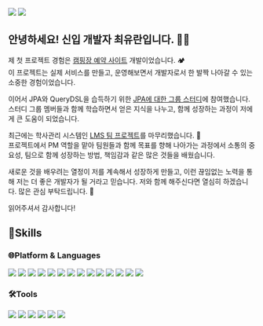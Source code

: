  
<a href="https://dandelion-talos-481.notion.site/91c19a6fee2f4f6e8cc3f39da8e1a970?pvs=4" target="_blank"><img src="https://img.shields.io/badge/NOTION-000000?style=for-the-badge&logo=notion&logoColor=white"/></a>
<a href="https://mail.naver.com/" target="_blank"><img src="https://img.shields.io/badge/dywjd3355v@naver.com-EA4335?style=for-the-badge&logo=gmail&logoColor=white"/></a>

## 안녕하세요! 신입 개발자 최유란입니다. 👩‍💻

제 첫 프로젝트 경험은
<a href="https://github.com/Project-japlus/camping" target="_blank">캠핑장 예약 사이트</a> 개발이었습니다. 🏕️<br>
이 프로젝트는 실제 서비스를 만들고, 운영해보면서 개발자로서 한 발짝 나아갈 수 있는 소중한 경험이었습니다.<br>

이어서 JPA와 QueryDSL을 습득하기 위한 [JPA에 대한 그룹 스터디](https://github.com/choiyuran/Study_JPA)에 참여했습니다. 스터디 그룹 멤버들과 함께 학습하면서 얻은 지식을 나누고, 함께 성장하는 과정이 저에게 큰 도움이 되었습니다.<br> 

최근에는 학사관리 시스템인 [LMS 팀 프로젝트](https://github.com/choiyuran/Simple_LMS)를 마무리했습니다. 🏫
<br> 프로젝트에서 PM 역할을 맡아 팀원들과 함께 목표를 향해 나아가는 과정에서 소통의 중요성, 팀으로 함께 성장하는 방법, 책임감과 같은 많은 것들을 배웠습니다.

새로운 것을 배우려는 열정이 저를 계속해서 성장하게 만들고, 이런 끊임없는 노력을 통해 저는 더 좋은 개발자가 될 거라고 믿습니다.
저와 함께 해주신다면 열심히 하겠습니다. 많은 관심 부탁드립니다. 🙏<br> 

읽어주셔서 감사합니다!

## 💪Skills
### 🌐Platform & Languages

<div style="display: inline-block">

<img src="https://img.shields.io/badge/Java-FF0000?style=for-the-badge&logo=OpenJDK&logoColor=black"/>

<img src="https://img.shields.io/badge/oracle-F80000?style=for-the-badge&logo=oracle&logoColor=white"/>

<img src="https://img.shields.io/badge/mysql-4479A1?style=for-the-badge&logo=mysql&logoColor=white"/>

<img src="https://img.shields.io/badge/HTML5-E34F26?style=for-the-badge&logo=HTML5&logoColor=white"/>

<img src="https://img.shields.io/badge/css3-1572B6?style=for-the-badge&logo=css3&logoColor=biolet"/>

<img src="https://img.shields.io/badge/JavaScript-F7DF1E?style=for-the-badge&logo=Javascript&logoColor=white"/>

<img src="https://img.shields.io/badge/bootstrap-7952B3?style=for-the-badge&logo=bootstrap&logoColor=white"/>

<img src="https://img.shields.io/badge/jsp-DF7401?style=for-the-badge&logo=openjdk&logoColor=white"/>

<img src="https://img.shields.io/badge/gradle-02303A?style=for-the-badge&logo=gradle&logoColor=white"/>

<img src="https://img.shields.io/badge/maven-C71A36?style=for-the-badge&logo=apachemaven&logoColor=white"/>

<img src="https://img.shields.io/badge/spring-6DB33F?style=for-the-badge&logo=spring&logoColor=white"/>

<img src="https://img.shields.io/badge/springboot-6DB33F?style=for-the-badge&logo=springboot&logoColor=white"/>

<img src="https://img.shields.io/badge/python-3776AB?style=for-the-badge&logo=python&logoColor=white"/>

<img src="https://img.shields.io/badge/linux-FCC624?style=for-the-badge&logo=linux&logoColor=white"/>

</div>

### 🛠️Tools

<div style="display: inline-block">

<img src="https://img.shields.io/badge/git-F05032?style=for-the-badge&logo=git&logoColor=white"/>

<img src="https://img.shields.io/badge/github-181717?style=for-the-badge&logo=github&logoColor=white"/>

<img src="https://img.shields.io/badge/eclipse-2C2255?style=for-the-badge&logo=eclipseide&logoColor=white"/>

<img src="https://img.shields.io/badge/Visual Studio Code-007ACC?style=for-the-badge&logo=visualstudiocode&logoColor=white"/>

<img src="https://img.shields.io/badge/IntelliJ IDEA-000000?style=for-the-badge&logo=intellijidea&logoColor=white"/>

<img src="https://img.shields.io/badge/Apache NetBeans IDE-1B6AC6?style=for-the-badge&logo=apacheNetBeansIDE&logoColor=white"/>

</div>

<br/>
<br/>
<br/>


